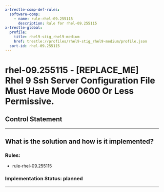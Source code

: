 ```yaml
---
x-trestle-comp-def-rules:
  software-comp:
    - name: rule-rhel-09.255115
      description: Rule for rhel-09.255115
x-trestle-global:
  profile:
    title: rhel9-stig_rhel9-medium
    href: trestle://profiles/rhel9-stig_rhel9-medium/profile.json
  sort-id: rhel-09.255115
---
```


# rhel-09.255115 - \[REPLACE_ME\] Rhel 9 Ssh Server Configuration File Must Have Mode 0600 Or Less Permissive.

## Control Statement

______________________________________________________________________

## What is the solution and how is it implemented?

<!-- For implementation status enter one of: implemented, partial, planned, alternative, not-applicable -->

<!-- Note that the list of rules under ### Rules: is read-only and changes will not be captured after assembly to JSON -->

<!-- Add control implementation description here for control: rhel-09.255115 -->

### Rules:

  - rule-rhel-09.255115

### Implementation Status: planned

______________________________________________________________________
